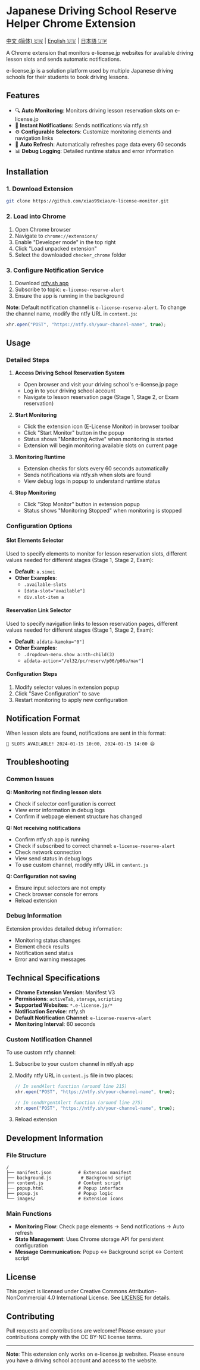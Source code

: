 # Japanese Driving School Reserve Helper Chrome Extension

[中文 (简体) 🇨🇳](README.md) | [English 🇺🇸](README.en.md) | [日本語 🇯🇵](README.ja.md)

A Chrome extension that monitors e-license.jp websites for available driving lesson slots and sends automatic notifications.

e-license.jp is a solution platform used by multiple Japanese driving schools for their students to book driving lessons.

## Features

- 🔍 **Auto Monitoring**: Monitors driving lesson reservation slots on e-license.jp
- 📱 **Instant Notifications**: Sends notifications via ntfy.sh
- ⚙️ **Configurable Selectors**: Customize monitoring elements and navigation links
- 🔄 **Auto Refresh**: Automatically refreshes page data every 60 seconds
- 📊 **Debug Logging**: Detailed runtime status and error information

## Installation

### 1. Download Extension

```bash
git clone https://github.com/xiao99xiao/e-license-monitor.git
```

### 2. Load into Chrome

1. Open Chrome browser
2. Navigate to `chrome://extensions/`
3. Enable "Developer mode" in the top right
4. Click "Load unpacked extension"
5. Select the downloaded `checker_chrome` folder

### 3. Configure Notification Service

1. Download [ntfy.sh app](https://ntfy.sh/)
2. Subscribe to topic: `e-license-reserve-alert`
3. Ensure the app is running in the background

**Note**: Default notification channel is `e-license-reserve-alert`. To change the channel name, modify the ntfy URL in `content.js`:

```javascript
xhr.open("POST", "https://ntfy.sh/your-channel-name", true);
```

## Usage

### Detailed Steps

1. **Access Driving School Reservation System**

   - Open browser and visit your driving school's e-license.jp page
   - Log in to your driving school account
   - Navigate to lesson reservation page (Stage 1, Stage 2, or Exam reservation)

2. **Start Monitoring**

   - Click the extension icon (E-License Monitor) in browser toolbar
   - Click "Start Monitor" button in the popup
   - Status shows "Monitoring Active" when monitoring is started
   - Extension will begin monitoring available slots on current page

3. **Monitoring Runtime**

   - Extension checks for slots every 60 seconds automatically
   - Sends notifications via ntfy.sh when slots are found
   - View debug logs in popup to understand runtime status

4. **Stop Monitoring**
   - Click "Stop Monitor" button in extension popup
   - Status shows "Monitoring Stopped" when monitoring is stopped

### Configuration Options

#### Slot Elements Selector

Used to specify elements to monitor for lesson reservation slots, different values needed for different stages (Stage 1, Stage 2, Exam):

- **Default**: `a.simei`
- **Other Examples**:
  - `.available-slots`
  - `[data-slot="available"]`
  - `div.slot-item a`

#### Reservation Link Selector

Used to specify navigation links to lesson reservation pages, different values needed for different stages (Stage 1, Stage 2, Exam):

- **Default**: `a[data-kamoku="0"]`
- **Other Examples**:
  - `.dropdown-menu.show a:nth-child(3)`
  - `a[data-action="/el32/pc/reserv/p06/p06a/nav"]`

#### Configuration Steps

1. Modify selector values in extension popup
2. Click "Save Configuration" to save
3. Restart monitoring to apply new configuration

## Notification Format

When lesson slots are found, notifications are sent in this format:

```
🎉 SLOTS AVAILABLE! 2024-01-15 10:00, 2024-01-15 14:00 😄
```

## Troubleshooting

### Common Issues

**Q: Monitoring not finding lesson slots**

- Check if selector configuration is correct
- View error information in debug logs
- Confirm if webpage element structure has changed

**Q: Not receiving notifications**

- Confirm ntfy.sh app is running
- Check if subscribed to correct channel: `e-license-reserve-alert`
- Check network connection
- View send status in debug logs
- To use custom channel, modify ntfy URL in `content.js`

**Q: Configuration not saving**

- Ensure input selectors are not empty
- Check browser console for errors
- Reload extension

### Debug Information

Extension provides detailed debug information:

- Monitoring status changes
- Element check results
- Notification send status
- Error and warning messages

## Technical Specifications

- **Chrome Extension Version**: Manifest V3
- **Permissions**: `activeTab`, `storage`, `scripting`
- **Supported Websites**: `*.e-license.jp/*`
- **Notification Service**: ntfy.sh
- **Default Notification Channel**: `e-license-reserve-alert`
- **Monitoring Interval**: 60 seconds

### Custom Notification Channel

To use custom ntfy channel:

1. Subscribe to your custom channel in ntfy.sh app
2. Modify ntfy URL in `content.js` file in two places:

   ```javascript
   // In sendAlert function (around line 215)
   xhr.open("POST", "https://ntfy.sh/your-channel-name", true);

   // In sendUrgentAlert function (around line 275)
   xhr.open("POST", "https://ntfy.sh/your-channel-name", true);
   ```

3. Reload extension

## Development Information

### File Structure

```
/
├── manifest.json          # Extension manifest
├── background.js           # Background script
├── content.js             # Content script
├── popup.html             # Popup interface
├── popup.js               # Popup logic
└── images/                # Extension icons
```

### Main Functions

- **Monitoring Flow**: Check page elements → Send notifications → Auto refresh
- **State Management**: Uses Chrome storage API for persistent configuration
- **Message Communication**: Popup ↔ Background script ↔ Content script

## License

This project is licensed under Creative Commons Attribution-NonCommercial 4.0 International License. See [LICENSE](LICENSE) for details.

## Contributing

Pull requests and contributions are welcome! Please ensure your contributions comply with the CC BY-NC license terms.

---

**Note**: This extension only works on e-license.jp websites. Please ensure you have a driving school account and access to the website.
